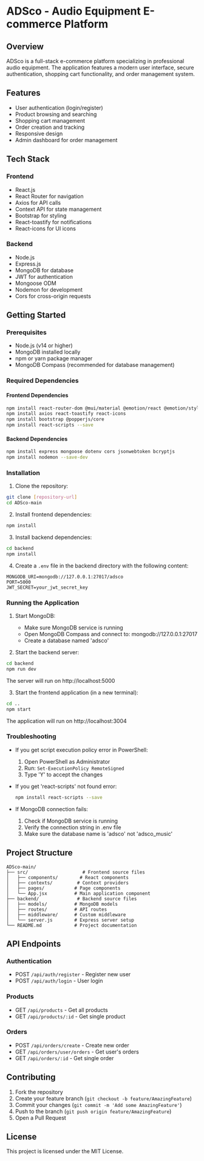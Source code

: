 # ADSco - Audio Equipment E-commerce Platform

## Overview
ADSco is a full-stack e-commerce platform specializing in professional audio equipment. The application features a modern user interface, secure authentication, shopping cart functionality, and order management system.

## Features
- User authentication (login/register)
- Product browsing and searching
- Shopping cart management
- Order creation and tracking
- Responsive design
- Admin dashboard for order management

## Tech Stack
### Frontend
- React.js
- React Router for navigation
- Axios for API calls
- Context API for state management
- Bootstrap for styling
- React-toastify for notifications
- React-icons for UI icons

### Backend
- Node.js
- Express.js
- MongoDB for database
- JWT for authentication
- Mongoose ODM
- Nodemon for development
- Cors for cross-origin requests

## Getting Started

### Prerequisites
- Node.js (v14 or higher)
- MongoDB installed locally
- npm or yarn package manager
- MongoDB Compass (recommended for database management)

### Required Dependencies

#### Frontend Dependencies
```bash
npm install react-router-dom @mui/material @emotion/react @emotion/styled
npm install axios react-toastify react-icons
npm install bootstrap @popperjs/core
npm install react-scripts --save
```

#### Backend Dependencies
```bash
npm install express mongoose dotenv cors jsonwebtoken bcryptjs
npm install nodemon --save-dev
```

### Installation

1. Clone the repository:
```bash
git clone [repository-url]
cd ADSco-main
```

2. Install frontend dependencies:
```bash
npm install
```

3. Install backend dependencies:
```bash
cd backend
npm install
```

4. Create a `.env` file in the backend directory with the following content:
```
MONGODB_URI=mongodb://127.0.0.1:27017/adsco
PORT=5000
JWT_SECRET=your_jwt_secret_key
```

### Running the Application

1. Start MongoDB:
   - Make sure MongoDB service is running
   - Open MongoDB Compass and connect to: mongodb://127.0.0.1:27017
   - Create a database named 'adsco'

2. Start the backend server:
```bash
cd backend
npm run dev
```
The server will run on http://localhost:5000

3. Start the frontend application (in a new terminal):
```bash
cd ..
npm start
```
The application will run on http://localhost:3004

### Troubleshooting
- If you get script execution policy error in PowerShell:
  1. Open PowerShell as Administrator
  2. Run: `Set-ExecutionPolicy RemoteSigned`
  3. Type 'Y' to accept the changes

- If you get 'react-scripts' not found error:
  ```bash
  npm install react-scripts --save
  ```

- If MongoDB connection fails:
  1. Check if MongoDB service is running
  2. Verify the connection string in .env file
  3. Make sure the database name is 'adsco' not 'adsco_music'

## Project Structure
```
ADSco-main/
├── src/                    # Frontend source files
│   ├── components/        # React components
│   ├── contexts/         # Context providers
│   ├── pages/           # Page components
│   └── App.jsx          # Main application component
├── backend/              # Backend source files
│   ├── models/          # MongoDB models
│   ├── routes/          # API routes
│   ├── middleware/      # Custom middleware
│   └── server.js        # Express server setup
└── README.md            # Project documentation
```

## API Endpoints

### Authentication
- POST `/api/auth/register` - Register new user
- POST `/api/auth/login` - User login

### Products
- GET `/api/products` - Get all products
- GET `/api/products/:id` - Get single product

### Orders
- POST `/api/orders/create` - Create new order
- GET `/api/orders/user/orders` - Get user's orders
- GET `/api/orders/:id` - Get single order

## Contributing
1. Fork the repository
2. Create your feature branch (`git checkout -b feature/AmazingFeature`)
3. Commit your changes (`git commit -m 'Add some AmazingFeature'`)
4. Push to the branch (`git push origin feature/AmazingFeature`)
5. Open a Pull Request

## License
This project is licensed under the MIT License.
